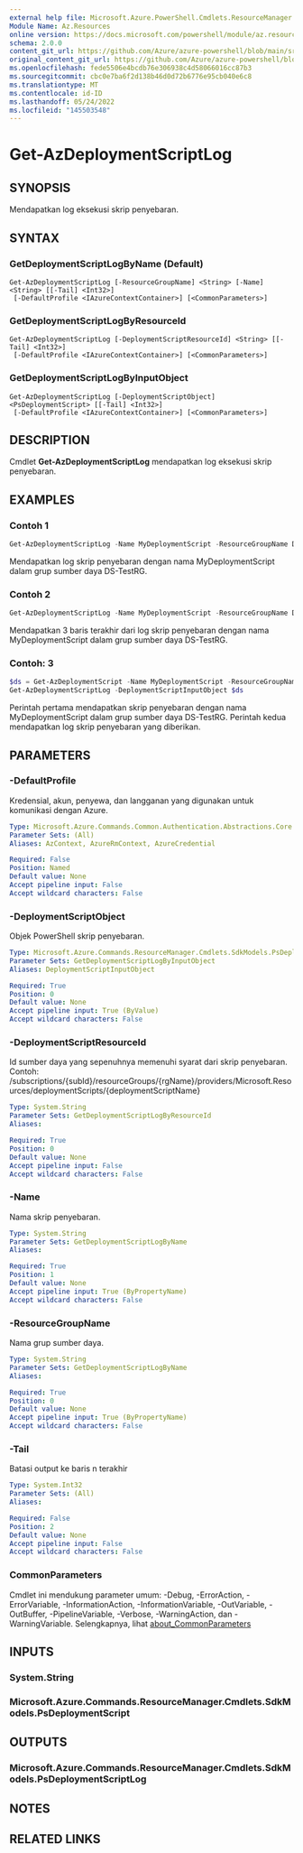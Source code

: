 ```yaml
---
external help file: Microsoft.Azure.PowerShell.Cmdlets.ResourceManager.dll-Help.xml
Module Name: Az.Resources
online version: https://docs.microsoft.com/powershell/module/az.resources/get-azdeploymentscriptlog
schema: 2.0.0
content_git_url: https://github.com/Azure/azure-powershell/blob/main/src/Resources/Resources/help/Get-AzDeploymentScriptLog.md
original_content_git_url: https://github.com/Azure/azure-powershell/blob/main/src/Resources/Resources/help/Get-AzDeploymentScriptLog.md
ms.openlocfilehash: fede5506e4bcdb76e306938c4d58066016cc87b3
ms.sourcegitcommit: cbc0e7ba6f2d138b46d0d72b6776e95cb040e6c8
ms.translationtype: MT
ms.contentlocale: id-ID
ms.lasthandoff: 05/24/2022
ms.locfileid: "145503548"
---
```

# Get-AzDeploymentScriptLog

## SYNOPSIS
Mendapatkan log eksekusi skrip penyebaran.

## SYNTAX

### GetDeploymentScriptLogByName (Default)
```
Get-AzDeploymentScriptLog [-ResourceGroupName] <String> [-Name] <String> [[-Tail] <Int32>]
 [-DefaultProfile <IAzureContextContainer>] [<CommonParameters>]
```

### GetDeploymentScriptLogByResourceId
```
Get-AzDeploymentScriptLog [-DeploymentScriptResourceId] <String> [[-Tail] <Int32>]
 [-DefaultProfile <IAzureContextContainer>] [<CommonParameters>]
```

### GetDeploymentScriptLogByInputObject
```
Get-AzDeploymentScriptLog [-DeploymentScriptObject] <PsDeploymentScript> [[-Tail] <Int32>]
 [-DefaultProfile <IAzureContextContainer>] [<CommonParameters>]
```

## DESCRIPTION
Cmdlet **Get-AzDeploymentScriptLog** mendapatkan log eksekusi skrip penyebaran.

## EXAMPLES

### Contoh 1
```powershell
Get-AzDeploymentScriptLog -Name MyDeploymentScript -ResourceGroupName DS-TestRg
```

Mendapatkan log skrip penyebaran dengan nama MyDeploymentScript dalam grup sumber daya DS-TestRG.

### Contoh 2
```powershell
Get-AzDeploymentScriptLog -Name MyDeploymentScript -ResourceGroupName DS-TestRg -Tail 3
```

Mendapatkan 3 baris terakhir dari log skrip penyebaran dengan nama MyDeploymentScript dalam grup sumber daya DS-TestRG.

### Contoh: 3
```powershell
$ds = Get-AzDeploymentScript -Name MyDeploymentScript -ResourceGroupName DS-TestRg
Get-AzDeploymentScriptLog -DeploymentScriptInputObject $ds
```

Perintah pertama mendapatkan skrip penyebaran dengan nama MyDeploymentScript dalam grup sumber daya DS-TestRG.
Perintah kedua mendapatkan log skrip penyebaran yang diberikan.

## PARAMETERS

### -DefaultProfile
Kredensial, akun, penyewa, dan langganan yang digunakan untuk komunikasi dengan Azure.

```yaml
Type: Microsoft.Azure.Commands.Common.Authentication.Abstractions.Core.IAzureContextContainer
Parameter Sets: (All)
Aliases: AzContext, AzureRmContext, AzureCredential

Required: False
Position: Named
Default value: None
Accept pipeline input: False
Accept wildcard characters: False
```

### -DeploymentScriptObject
Objek PowerShell skrip penyebaran.

```yaml
Type: Microsoft.Azure.Commands.ResourceManager.Cmdlets.SdkModels.PsDeploymentScript
Parameter Sets: GetDeploymentScriptLogByInputObject
Aliases: DeploymentScriptInputObject

Required: True
Position: 0
Default value: None
Accept pipeline input: True (ByValue)
Accept wildcard characters: False
```

### -DeploymentScriptResourceId
Id sumber daya yang sepenuhnya memenuhi syarat dari skrip penyebaran.
Contoh: /subscriptions/{subId}/resourceGroups/{rgName}/providers/Microsoft.Resources/deploymentScripts/{deploymentScriptName}

```yaml
Type: System.String
Parameter Sets: GetDeploymentScriptLogByResourceId
Aliases:

Required: True
Position: 0
Default value: None
Accept pipeline input: False
Accept wildcard characters: False
```

### -Name
Nama skrip penyebaran.

```yaml
Type: System.String
Parameter Sets: GetDeploymentScriptLogByName
Aliases:

Required: True
Position: 1
Default value: None
Accept pipeline input: True (ByPropertyName)
Accept wildcard characters: False
```

### -ResourceGroupName
Nama grup sumber daya.

```yaml
Type: System.String
Parameter Sets: GetDeploymentScriptLogByName
Aliases:

Required: True
Position: 0
Default value: None
Accept pipeline input: True (ByPropertyName)
Accept wildcard characters: False
```

### -Tail
Batasi output ke baris n terakhir

```yaml
Type: System.Int32
Parameter Sets: (All)
Aliases:

Required: False
Position: 2
Default value: None
Accept pipeline input: False
Accept wildcard characters: False
```

### CommonParameters
Cmdlet ini mendukung parameter umum: -Debug, -ErrorAction, -ErrorVariable, -InformationAction, -InformationVariable, -OutVariable, -OutBuffer, -PipelineVariable, -Verbose, -WarningAction, dan -WarningVariable. Selengkapnya, lihat [about_CommonParameters](http://go.microsoft.com/fwlink/?LinkID=113216)

## INPUTS

### System.String

### Microsoft.Azure.Commands.ResourceManager.Cmdlets.SdkModels.PsDeploymentScript

## OUTPUTS

### Microsoft.Azure.Commands.ResourceManager.Cmdlets.SdkModels.PsDeploymentScriptLog

## NOTES

## RELATED LINKS
